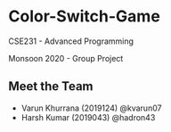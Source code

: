 # Color-Switch-Game

CSE231 - Advanced Programming

Monsoon 2020 - Group Project

## Meet the Team

- Varun Khurrana (2019124) @kvarun07
- Harsh Kumar (2019043) @hadron43
